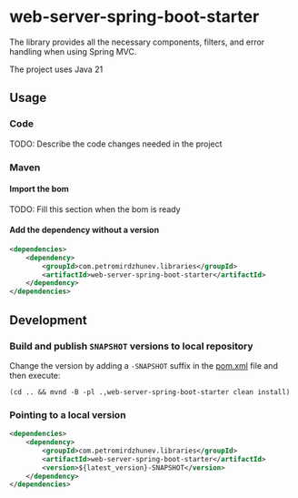 # web-server-spring-boot-starter

The library provides all the necessary components, filters, and error handling when using Spring MVC.

The project uses Java 21

## Usage
### Code
TODO: Describe the code changes needed in the project

### Maven
#### Import the bom
TODO: Fill this section when the bom is ready

#### Add the dependency without a version
```xml
<dependencies>
    <dependency>
        <groupId>com.petromirdzhunev.libraries</groupId>
        <artifactId>web-server-spring-boot-starter</artifactId>
    </dependency>
</dependencies>
```

## Development

### Build and publish `SNAPSHOT` versions to local repository
Change the version by adding a `-SNAPSHOT` suffix in the [pom.xml](pom.xml) file and then execute:
```shell
(cd .. && mvnd -B -pl .,web-server-spring-boot-starter clean install)
```

### Pointing to a local version
```xml
<dependencies>
    <dependency>
        <groupId>com.petromirdzhunev.libraries</groupId>
        <artifactId>web-server-spring-boot-starter</artifactId>
        <version>${latest_version}-SNAPSHOT</version>
    </dependency>
</dependencies>
```